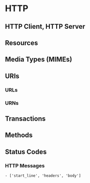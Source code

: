 # HTTP

## HTTP Client, HTTP Server

## Resources
## Media Types (MIMEs)

## URIs
### URLs
### URNs

## Transactions
## Methods
## Status Codes

### HTTP Messages
    - ['start_line', 'headers', 'body']
